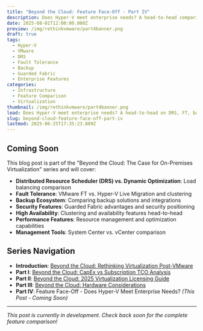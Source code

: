 ```yaml
---
title: "Beyond the Cloud: Feature Face-Off - Part IV"
description: Does Hyper-V meet enterprise needs? A head-to-head comparison of DRS, FT, backup ecosystems, and Guarded Fabric advantages against VMware features.
date: 2025-08-01T12:00:00.000Z
preview: /img/rethinkvmware/part4banner.png
draft: true
tags:
  - Hyper-V
  - VMware
  - DRS
  - Fault Tolerance
  - Backup
  - Guarded Fabric
  - Enterprise Features
categories:
  - Infrastructure
  - Feature Comparison
  - Virtualization
thumbnail: /img/rethinkvmware/part4banner.png
lead: Does Hyper-V meet enterprise needs? A head-to-head on DRS, FT, backup ecosystems, and Guarded Fabric advantages.
slug: beyond-cloud-feature-face-off-part-iv
lastmod: 2025-06-25T17:35:23.889Z
---
```


## Coming Soon

This blog post is part of the "Beyond the Cloud: The Case for On-Premises Virtualization" series and will cover:

- **Distributed Resource Scheduler (DRS) vs. Dynamic Optimization**: Load balancing comparison
- **Fault Tolerance**: VMware FT vs. Hyper-V Live Migration and clustering
- **Backup Ecosystem**: Comparing backup solutions and integrations
- **Security Features**: Guarded Fabric advantages and security positioning
- **High Availability**: Clustering and availability features head-to-head
- **Performance Features**: Resource management and optimization capabilities
- **Management Tools**: System Center vs. vCenter comparison

## Series Navigation

- **Introduction**: [Beyond the Cloud: Rethinking Virtualization Post-VMware](https://thisismydemo.cloud/post/rethinking-virtualization-post-vmware/)
- **Part I**: [Beyond the Cloud: CapEx vs Subscription TCO Analysis](https://thisismydemo.cloud/post/capex-subscription-tco-modeling-hyper-azure-local-avs/)
- **Part II**: [Beyond the Cloud: 2025 Virtualization Licensing Guide](https://thisismydemo.cloud/post/choosing-your-virtualization-platform-2025-licensing-analysis/)
- **Part III**: [Beyond the Cloud: Hardware Considerations](https://thisismydemo.cloud/post/beyond-cloud-hardware-considerations-part-iii/)
- **Part IV**: Feature Face-Off - Does Hyper-V Meet Enterprise Needs? *(This Post - Coming Soon)*

---

*This post is currently in development. Check back soon for the complete feature comparison!*
